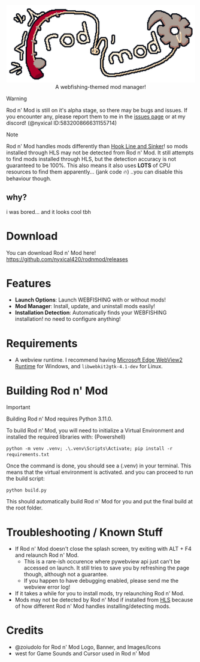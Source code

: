 <p align="center">
    <img src="https://github.com/nyxical420/rodnmod/blob/main/assets/web/banner.png?raw=true" width="800"/><br>
    A webfishing-themed mod manager!
</p>

> [!WARNING]  
> Rod n' Mod is still on it's alpha stage, so there may be bugs and issues. If you encounter any, please report them to me in the [issues page](https://github.com/nyxical420/rodnmod/issues) or at my discord! (@nyxical ID:583200866631155714)

> [!NOTE]
> Rod n' Mod handles mods differently than [Hook Line and Sinker](https://hooklinesinker.lol)! so mods installed through HLS may not be detected from Rod n' Mod. It still attempts to find mods installed through HLS, but the detection accuracy is not guaranteed to be 100%. This also means it also uses **LOTS** of CPU resources to find them apparently... (jank code 🔥) ..you can disable this behaviour though.

## why?
i was bored... and it looks cool tbh

# Download
You can download Rod n' Mod here!<br>
https://github.com/nyxical420/rodnmod/releases

# Features
- **Launch Options**: Launch WEBFISHING with or without mods!
- **Mod Manager**: Install, update, and uninstall mods easily!
- **Installation Detection**: Automatically finds your WEBFISHING installation! no need to configure anything!

# Requirements
- A webview runtime. I recommend having [Microsoft Edge WebView2 Runtime](https://developer.microsoft.com/en-gb/microsoft-edge/webview2#download) for Windows, and `libwebkit2gtk-4.1-dev` for Linux.

# Building Rod n' Mod
> [!IMPORTANT]
> Building Rod n' Mod requires Python 3.11.0.

To build Rod n' Mod, you will need to initialize a Virtual Environment and installed the required libraries with:
(Powershell)
```PS
python -m venv .venv; .\.venv\Scripts\Activate; pip install -r requirements.txt
```

Once the command is done, you should see a (.venv) in your terminal. This means that the virtual environment is activated. and you can proceed to run the build script:
```PS
python build.py
```

This should automatically build Rod n' Mod for you and put the final build at the root folder.


# Troubleshooting / Known Stuff
- If Rod n' Mod doesn't close the splash screen, try exiting with ALT + F4 and relaunch Rod n' Mod.
    - This is a rare-ish occurence where pywebview api just can't be accessed on launch. It still tries to save you by refreshing the page though, although not a guarantee.
    - If you happen to have debugging enabled, please send me the webview error log!
- If it takes a while for you to install mods, try relaunching Rod n' Mod.
- Mods may not be detected by Rod n' Mod if installed from [HLS](https://hooklinesinker.lol/) because of how different Rod n' Mod handles installing/detecting mods.

# Credits
- @zoiudolo for Rod n' Mod Logo, Banner, and Images/Icons
- west for Game Sounds and Cursor used in Rod n' Mod